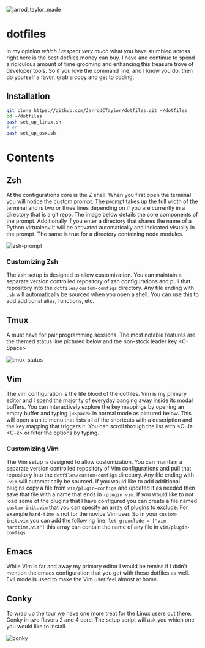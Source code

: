 ![jarrod_taylor_made](https://cloud.githubusercontent.com/assets/4416952/4179463/baa22c1a-36c7-11e4-8d8b-b0d1cee0caa6.png)

# dotfiles

In my opinion *which I respect very much* what you have stumbled across right here is the best dotfiles money can buy. I have and continue to spend a ridiculous amount of time grooming and enhancing this treasure trove of developer tools. So if you love the command line, and I know you do, then do yourself a favor, grab a copy and get to coding.

## Installation

``` bash
git clone https://github.com/JarrodCTaylor/dotfiles.git ~/dotfiles
cd ~/dotfiles
bash set_up_linux.sh
# or
bash set_up_osx.sh
```

# Contents

## Zsh

At the configurations core is the Z shell. When you first open the terminal you
will notice the custom prompt. The prompt takes up the full width of the
terminal and is two or three lines depending on if you are currently in a
directory that is a git repo. The image below details the core components of
the prompt. Additionally if you enter a directory that shares the name of a
Python virtualenv it will be activated automatically and indicated visually in
the prompt. The same is true for a directory containing node modules.

![zsh-prompt](https://cloud.githubusercontent.com/assets/4416952/4179773/ecec6e52-36d5-11e4-9317-bd6af3313e73.png)

### Customizing Zsh

The zsh setup is designed to allow customization. You can maintain a separate
version controlled repository of zsh configurations and pull that repository
into the `dotfiles/custom-configs` directory. Any file ending with `.sh` will
automatically be sourced when you open a shell. You can use this to add
additional alias, functions, etc.


## Tmux

A must have for pair programming sessions. The most notable features are the themed status line pictured below and the non-stock leader key \<C-Space>

![tmux-status](https://cloud.githubusercontent.com/assets/4416952/4179937/429dc236-36dd-11e4-87ad-1aca9966db8d.png)

## Vim

The vim configuration is the life blood of the dotfiles. Vim is my primary
editor and I spend the majority of everyday banging away inside its modal
buffers. You can interactively explore the key mappings by opening an empty buffer and
typing `|<Space>` in normal mode as pictured below. This will open a unite menu
that lists all of the shortcuts with a description and the key mapping that
triggers it. You can scroll through the list with \<C-J> \<C-k> or filter the
options by typing.

### Customizing Vim

The Vim setup is designed to allow customization. You can maintain a separate
version controlled repository of Vim configurations and pull that repository
into the `dotfiles/custom-configs` directory. Any file ending with `.vim` will
automatically be sourced. If you would like to add additional plugins copy a
file from `vim/plugin-configs` and updated it as needed then save that file
with a name that ends in `-plugin.vim`. If you would like to not load some of
the plugins that I have configured you can create a file named
`custom-init.vim` that you can specify an array of plugins to exclude. For
example `hard-time` is not for the novice Vim user. So in your
`custom-init.vim` you can add the following line.  `let g:exclude =
["vim-hardtime.vim"]` this array can contain the name of any file in
`vim/plugin-configs`

## Emacs

While Vim is far and away my primary editor I would be remiss if I didn't mention the emacs configuration that you get with these dotfiles as well. Evil mode is used to make the Vim user feel almost at home.

## Conky

To wrap up the tour we have one more treat for the Linux users out there. Conky in two flavors 2 and 4 core. The setup script will ask you which one you would like to install.

![conky](https://cloud.githubusercontent.com/assets/4416952/4180173/3ffd4868-36eb-11e4-84a9-2b50f8c00694.png)
